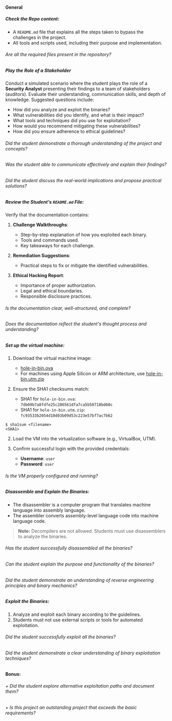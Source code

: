 #### General

##### Check the Repo content:

- A `README.md` file that explains all the steps taken to bypass the challenges in the project.
- All tools and scripts used, including their purpose and implementation.

###### Are all the required files present in the repository?

##### Play the Role of a Stakeholder

Conduct a simulated scenario where the student plays the role of a **Security Analyst** presenting their findings to a team of stakeholders (auditors). Evaluate their understanding, communication skills, and depth of knowledge. Suggested questions include:

- How did you analyze and exploit the binaries?
- What vulnerabilities did you identify, and what is their impact?
- What tools and techniques did you use for exploitation?
- How would you recommend mitigating these vulnerabilities?
- How did you ensure adherence to ethical guidelines?

###### Did the student demonstrate a thorough understanding of the project and concepts?

###### Was the student able to communicate effectively and explain their findings?

###### Did the student discuss the real-world implications and propose practical solutions?

##### Review the Student's `README.md` File:

Verify that the documentation contains:

1. **Challenge Walkthroughs**:

   - Step-by-step explanation of how you exploited each binary.
   - Tools and commands used.
   - Key takeaways for each challenge.

2. **Remediation Suggestions**:

   - Practical steps to fix or mitigate the identified vulnerabilities.

3. **Ethical Hacking Report**:
   - Importance of proper authorization.
   - Legal and ethical boundaries.
   - Responsible disclosure practices.

###### Is the documentation clear, well-structured, and complete?

###### Does the documentation reflect the student's thought process and understanding?

##### Set up the virtual machine:

1. Download the virtual machine image:

   - [hole-in-bin.ova](https://assets.01-edu.org/cybersecurity/hole-in-bin/hole-in-bin.ova)
   - For machines using Apple Silicon or ARM architecture, use [hole-in-bin.utm.zip](https://assets.01-edu.org/cybersecurity/hole-in-bin/hole-in-bin.utm.zip)

2. Ensure the SHA1 checksums match:
   - SHA1 for `hole-in-bin.ova`: `7db09b7a8fdfe25c286561dfa7ca5b50718bd60c`
   - SHA1 for `hole-in-bin.utm.zip`: `fc93533b2054d10d03b09d53c223e57bf7ac7b62`

```console
$ sha1sum <filename>
<SHA1>
```

2. Load the VM into the virtualization software (e.g., VirtualBox, UTM).

3. Confirm successful login with the provided credentials:
   - **Username**: `user`
   - **Password**: `user`

###### Is the VM properly configured and running?

##### Disassemble and Explain the Binaries:

- The disassembler is a computer program that translates machine language into assembly language.
- The assembler converts assembly-level language code into machine language code.

> **Note:** Decompilers are not allowed. Students must use disassemblers to analyze the binaries.

###### Has the student successfully disassembled all the binaries?

###### Can the student explain the purpose and functionality of the binaries?

###### Did the student demonstrate an understanding of reverse engineering principles and binary mechanics?

##### Exploit the Binaries:

1. Analyze and exploit each binary according to the guidelines.
2. Students must not use external scripts or tools for automated exploitation.

###### Did the student successfully exploit all the binaries?

###### Did the student demonstrate a clear understanding of binary exploitation techniques?

#### Bonus:

###### + Did the student explore alternative exploitation paths and document them?

###### + Is this project an outstanding project that exceeds the basic requirements?
